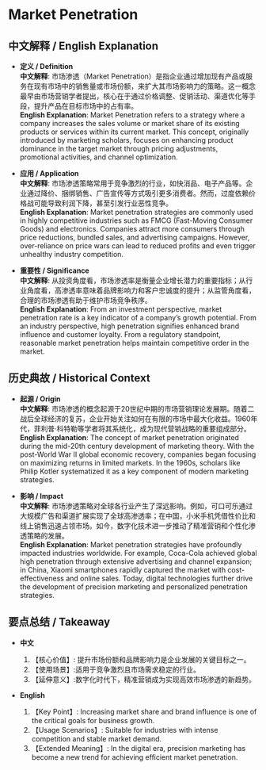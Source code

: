 # Market Penetration

## 中文解释 / English Explanation

* **定义 / Definition**  
  **中文解释**: 市场渗透（Market Penetration）是指企业通过增加现有产品或服务在现有市场中的销售量或市场份额，来扩大其市场影响力的策略。这一概念最早由市场营销学者提出，核心在于通过价格调整、促销活动、渠道优化等手段，提升产品在目标市场中的占有率。  
  **English Explanation**: Market Penetration refers to a strategy where a company increases the sales volume or market share of its existing products or services within its current market. This concept, originally introduced by marketing scholars, focuses on enhancing product dominance in the target market through pricing adjustments, promotional activities, and channel optimization.

* **应用 / Application**  
  **中文解释**: 市场渗透策略常用于竞争激烈的行业，如快消品、电子产品等。企业通过降价、捆绑销售、广告宣传等方式吸引更多消费者。然而，过度依赖价格战可能导致利润下降，甚至引发行业恶性竞争。  
  **English Explanation**: Market penetration strategies are commonly used in highly competitive industries such as FMCG (Fast-Moving Consumer Goods) and electronics. Companies attract more consumers through price reductions, bundled sales, and advertising campaigns. However, over-reliance on price wars can lead to reduced profits and even trigger unhealthy industry competition.

* **重要性 / Significance**  
  **中文解释**: 从投资角度看，市场渗透率是衡量企业增长潜力的重要指标；从行业角度看，高渗透率意味着品牌影响力和客户忠诚度的提升；从监管角度看，合理的市场渗透有助于维护市场竞争秩序。  
  **English Explanation**: From an investment perspective, market penetration rate is a key indicator of a company’s growth potential. From an industry perspective, high penetration signifies enhanced brand influence and customer loyalty. From a regulatory standpoint, reasonable market penetration helps maintain competitive order in the market.

## 历史典故 / Historical Context

* **起源 / Origin**  
  **中文解释**: 市场渗透的概念起源于20世纪中期的市场营销理论发展期。随着二战后全球经济的复苏，企业开始关注如何在有限的市场中最大化收益。1960年代，菲利普·科特勒等学者将其系统化，成为现代营销战略的重要组成部分。  
  **English Explanation**: The concept of market penetration originated during the mid-20th century development of marketing theory. With the post-World War II global economic recovery, companies began focusing on maximizing returns in limited markets. In the 1960s, scholars like Philip Kotler systematized it as a key component of modern marketing strategies.

* **影响 / Impact**  
  **中文解释**: 市场渗透策略对全球各行业产生了深远影响。例如，可口可乐通过大规模广告和渠道扩展实现了全球高渗透率；在中国，小米手机凭借性价比和线上销售迅速占领市场。如今，数字化技术进一步推动了精准营销和个性化渗透策略的发展。  
  **English Explanation**: Market penetration strategies have profoundly impacted industries worldwide. For example, Coca-Cola achieved global high penetration through extensive advertising and channel expansion; in China, Xiaomi smartphones rapidly captured the market with cost-effectiveness and online sales. Today, digital technologies further drive the development of precision marketing and personalized penetration strategies.

## 要点总结 / Takeaway

* **中文**  
  1. 【核心价值】: 提升市场份额和品牌影响力是企业发展的关键目标之一。  
  2. 【使用场景】:适用于竞争激烈且市场需求稳定的行业。  
  3. 【延伸意义】:数字化时代下，精准营销成为实现高效市场渗透的新趋势。

* **English**  
  1. 【Key Point】: Increasing market share and brand influence is one of the critical goals for business growth.  
  2. 【Usage Scenarios】: Suitable for industries with intense competition and stable market demand.  
  3. 【Extended Meaning】: In the digital era, precision marketing has become a new trend for achieving efficient market penetration.